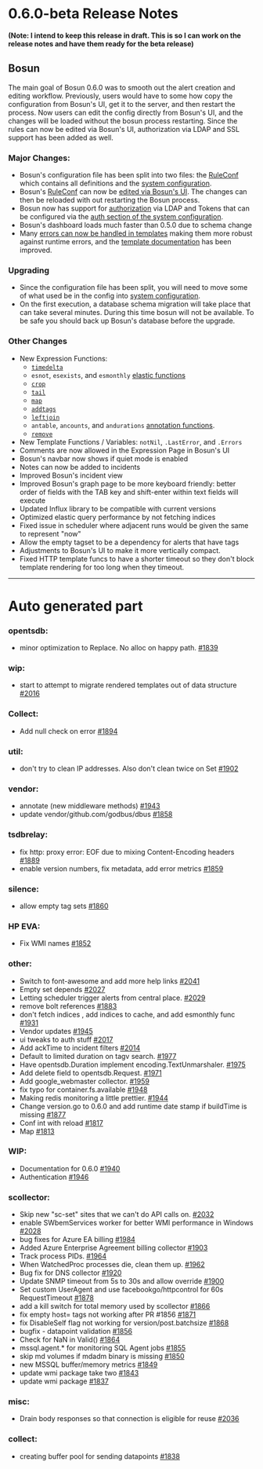 # 0.6.0-beta Release Notes

**(Note: I intend to keep this release in draft. This is so I can work on the release notes and have them ready for the beta release)**

## Bosun

The main goal of Bosun 0.6.0 was to smooth out the alert creation and editing workflow. Previously, users would have to some how copy the configuration from Bosun's UI, get it to the server, and then restart the process. Now users can edit the config directly from Bosun's UI, and the changes will be loaded without the bosun process restarting. Since the rules can now be edited via Bosun's UI, authorization via LDAP and SSL support has been added as well.


### Major Changes:

 - Bosun's configuration file has been split into two files: the [RuleConf](https://bosun.org) which contains all definitions and the [system configuration](https://bosun.org/system_configuration).
 - Bosun's [RuleConf](https://bosun.org/definitions) can now be [edited via Bosun's UI](https://bosun.org/usage#definition-rule-saving). The changes can then be reloaded with out restarting the Bosun process.
 - Bosun now has support for [authorization](https://bosun.org/admin#authentication) via LDAP and Tokens that can be configured via the [auth section of the system configuration](https://bosun.org/system_configuration#authconf).
 - Bosun's dashboard loads much faster than 0.5.0 due to schema change
 - Many [errors can now be handled in templates](https://bosun.org/definitions#template-error-handling) making them more robust against runtime errors, and the [template documentation](https://bosun.org/definitions#templates) has been improved.

### Upgrading
 - Since the configuration file has been split, you will need to move some of what used be in the config into [system configuration](https://bosun.org/system_configuration).
 - On the first execution, a database schema migration will take place that can take several minutes. During this time bosun will not be available. To be safe you should back up Bosun's database before the upgrade.

### Other Changes
 - New Expression Functions:
   - [`timedelta`](https://bosun.org/expressions#timedeltaseriesset-seriesset)
   - `esnot`, `esexists`, and `esmonthly` [elastic functions](https://bosun.org/expressions#elastic-query-functions)
   - [`crop`](https://bosun.org/expressions#cropseries-seriesset-start-numberset-end-numberset-seriesset)
   - [`tail`](https://bosun.org/expressions#tailseriesset-num-numberset-seriesset)
   - [`map`](https://bosun.org/expressions#mapseries-seriesset-subexpr-numbersetexpr-seriesset)
   - [`addtags`](https://bosun.org/expressions#addtagsseriesset-group-string-seriesset)
   - [`leftjoin`](https://bosun.org/expressions#leftjointagscsv-string-datacsv-string-numberset-table)
   - `antable`, `ancounts`, and `andurations` [annotation functions](http://bosun.org/expressions#annotation-query-functions).
   - [`remove`](https://bosun.org/expressions#removeseriesset-string-seriesset)
 - New Template Functions / Variables: `notNil`, `.LastError`, and `.Errors`
 - Comments are now allowed in the Expression Page in Bosun's UI
 - Bosun's navbar now shows if quiet mode is enabled
 - Notes can now be added to incidents
 - Improved Bosun's incident view
 - Improved Bosun's graph page to be more keyboard friendly: better order of fields with the TAB key and shift-enter within text fields will execute
 - Updated Influx library to be compatible with current versions
 - Optimized elastic query performance by not fetching indices
 - Fixed issue in scheduler where adjacent runs would be given the same to represent "now"
 - Allow the empty tagset to be a dependency for alerts that have tags
 - Adjustments to Bosun's UI to make it more vertically compact.
 - Fixed HTTP template funcs to have a shorter timeout so they don't block template rendering for too long when they timeout.

--- 
# Auto generated part





### opentsdb: ###
  -  minor optimization to Replace. No alloc on happy path. [#1839](https://github.com/bosun-monitor/bosun/pull/1839)

### wip: ###
  -  start to attempt to migrate rendered templates out of data structure [#2016](https://github.com/bosun-monitor/bosun/pull/2016)

### Collect: ###
  -  Add null check on error [#1894](https://github.com/bosun-monitor/bosun/pull/1894)

### util: ###
  -  don't try to clean IP addresses. Also don't clean twice on Set [#1902](https://github.com/bosun-monitor/bosun/pull/1902)

### vendor: ###
  -  annotate (new middleware methods) [#1943](https://github.com/bosun-monitor/bosun/pull/1943)
  -  update vendor/github.com/godbus/dbus [#1858](https://github.com/bosun-monitor/bosun/pull/1858)

### tsdbrelay: ###
  -  fix http: proxy error: EOF due to mixing Content-Encoding headers [#1889](https://github.com/bosun-monitor/bosun/pull/1889)
  -  enable version numbers, fix metadata, add error metrics [#1859](https://github.com/bosun-monitor/bosun/pull/1859)

### silence: ###
  -  allow empty tag sets [#1860](https://github.com/bosun-monitor/bosun/pull/1860)

### HP EVA: ###
  -  Fix WMI names [#1852](https://github.com/bosun-monitor/bosun/pull/1852)

### other: ###
  - Switch to font-awesome and add more help links [#2041](https://github.com/bosun-monitor/bosun/pull/2041)
  - Empty set depends [#2027](https://github.com/bosun-monitor/bosun/pull/2027)
  - Letting scheduler trigger alerts from central place. [#2029](https://github.com/bosun-monitor/bosun/pull/2029)
  - remove bolt references [#1883](https://github.com/bosun-monitor/bosun/pull/1883)
  - don't fetch indices , add indices to cache, and add esmonthly func [#1931](https://github.com/bosun-monitor/bosun/pull/1931)
  - Vendor updates [#1945](https://github.com/bosun-monitor/bosun/pull/1945)
  - ui tweaks to auth stuff [#2017](https://github.com/bosun-monitor/bosun/pull/2017)
  - Add ackTime to incident filters [#2014](https://github.com/bosun-monitor/bosun/pull/2014)
  - Default to limited duration on tagv search. [#1977](https://github.com/bosun-monitor/bosun/pull/1977)
  - Have opentsdb.Duration implement encoding.TextUnmarshaler. [#1975](https://github.com/bosun-monitor/bosun/pull/1975)
  - Add delete field to opentsdb.Request. [#1971](https://github.com/bosun-monitor/bosun/pull/1971)
  - Add google_webmaster collector. [#1959](https://github.com/bosun-monitor/bosun/pull/1959)
  - fix typo for container.fs.available [#1948](https://github.com/bosun-monitor/bosun/pull/1948)
  - Making redis monitoring a little prettier. [#1944](https://github.com/bosun-monitor/bosun/pull/1944)
  - Change version.go to 0.6.0 and add runtime date stamp if buildTime is missing [#1877](https://github.com/bosun-monitor/bosun/pull/1877)
  - Conf int with reload [#1817](https://github.com/bosun-monitor/bosun/pull/1817)
  - Map [#1813](https://github.com/bosun-monitor/bosun/pull/1813)

### WIP: ###
  -  Documentation for 0.6.0 [#1940](https://github.com/bosun-monitor/bosun/pull/1940)
  -  Authentication [#1946](https://github.com/bosun-monitor/bosun/pull/1946)

### scollector: ###
  -  Skip new "sc-set" sites that we can't do API calls on. [#2032](https://github.com/bosun-monitor/bosun/pull/2032)
  -  enable SWbemServices worker for better WMI performance in Windows [#2028](https://github.com/bosun-monitor/bosun/pull/2028)
  -  bug fixes for Azure EA billing [#1984](https://github.com/bosun-monitor/bosun/pull/1984)
  -  Added Azure Enterprise Agreement billing collector [#1903](https://github.com/bosun-monitor/bosun/pull/1903)
  -  Track process PIDs. [#1964](https://github.com/bosun-monitor/bosun/pull/1964)
  -  When WatchedProc processes die, clean them up. [#1962](https://github.com/bosun-monitor/bosun/pull/1962)
  -  Bug fix for DNS collector [#1920](https://github.com/bosun-monitor/bosun/pull/1920)
  -  Update SNMP timeout from 5s to 30s and allow override [#1900](https://github.com/bosun-monitor/bosun/pull/1900)
  -  Set custom UserAgent and use facebookgo/httpcontrol for 60s RequestTimeout [#1878](https://github.com/bosun-monitor/bosun/pull/1878)
  -  add a kill switch for total memory used by scollector [#1866](https://github.com/bosun-monitor/bosun/pull/1866)
  -  fix empty host= tags not working after PR #1856 [#1871](https://github.com/bosun-monitor/bosun/pull/1871)
  -  fix DisableSelf flag not working for version/post.batchsize [#1868](https://github.com/bosun-monitor/bosun/pull/1868)
  -  bugfix - datapoint validation [#1856](https://github.com/bosun-monitor/bosun/pull/1856)
  -  Check for NaN in Valid() [#1864](https://github.com/bosun-monitor/bosun/pull/1864)
  -  mssql.agent.* for monitoring SQL Agent jobs [#1855](https://github.com/bosun-monitor/bosun/pull/1855)
  -  skip md volumes if mdadm binary is missing [#1850](https://github.com/bosun-monitor/bosun/pull/1850)
  -  new MSSQL buffer/memory metrics [#1849](https://github.com/bosun-monitor/bosun/pull/1849)
  -  update wmi package take two [#1843](https://github.com/bosun-monitor/bosun/pull/1843)
  -  update wmi package [#1837](https://github.com/bosun-monitor/bosun/pull/1837)

### misc: ###
  -  Drain body responses so that connection is eligible for reuse [#2036](https://github.com/bosun-monitor/bosun/pull/2036)

### collect: ###
  -  creating buffer pool for sending datapoints [#1838](https://github.com/bosun-monitor/bosun/pull/1838)
